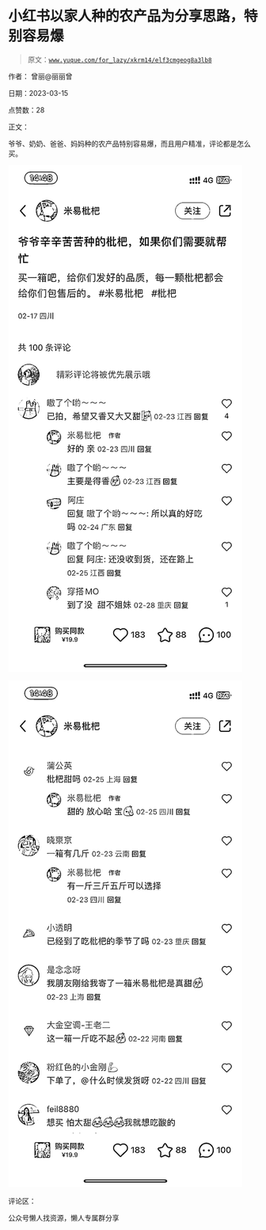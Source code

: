 # 小红书以家人种的农产品为分享思路，特别容易爆

> 原文：[`www.yuque.com/for_lazy/xkrm14/elf3cmgeog8a3lb8`](https://www.yuque.com/for_lazy/xkrm14/elf3cmgeog8a3lb8)



作者： 曾丽@丽丽曾



日期：2023-03-15



点赞数：28



正文：



爷爷、奶奶、爸爸、妈妈种的农产品特别容易爆，而且用户精准，评论都是怎么买。



![](img/094a4c015c0bd44ce30f4005194ece55.png)  

![](img/3b6f62e27fce87334b7812065fcbf784.png)  

评论区：



公众号懒人找资源，懒人专属群分享

